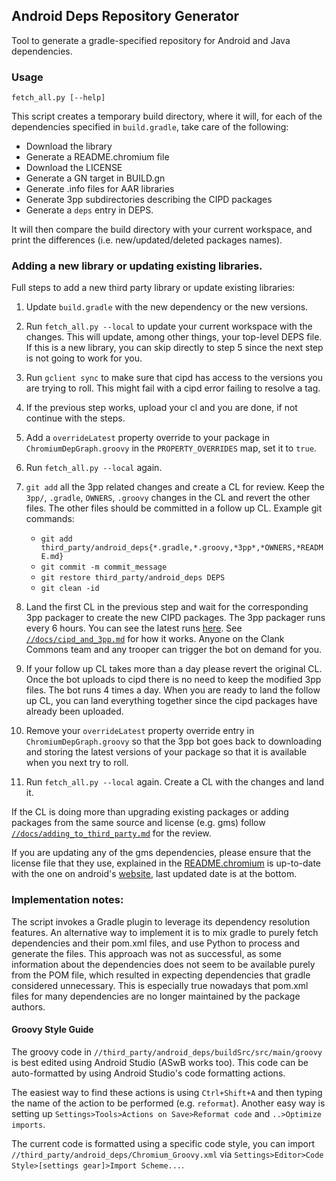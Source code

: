 Android Deps Repository Generator
---------------------------------

Tool to generate a gradle-specified repository for Android and Java
dependencies.

### Usage

    fetch_all.py [--help]

This script creates a temporary build directory, where it will, for each of the
dependencies specified in `build.gradle`, take care of the following:

  - Download the library
  - Generate a README.chromium file
  - Download the LICENSE
  - Generate a GN target in BUILD.gn
  - Generate .info files for AAR libraries
  - Generate 3pp subdirectories describing the CIPD packages
  - Generate a `deps` entry in DEPS.

It will then compare the build directory with your current workspace, and print
the differences (i.e. new/updated/deleted packages names).

### Adding a new library or updating existing libraries.
Full steps to add a new third party library or update existing libraries:

1. Update `build.gradle` with the new dependency or the new versions.

2. Run `fetch_all.py --local` to update your current workspace with the changes.
   This will update, among other things, your top-level DEPS file. If this is a
   new library, you can skip directly to step 5 since the next step is not going
   to work for you.

3. Run `gclient sync` to make sure that cipd has access to the versions you are
   trying to roll. This might fail with a cipd error failing to resolve a tag.

4. If the previous step works, upload your cl and you are done, if not continue
   with the steps.

5. Add a `overrideLatest` property override to your package in
   `ChromiumDepGraph.groovy` in the `PROPERTY_OVERRIDES` map, set it to `true`.

6. Run `fetch_all.py --local` again.

7. `git add` all the 3pp related changes and create a CL for review. Keep the
   `3pp/`, `.gradle`, `OWNERS`, `.groovy` changes in the CL and revert the other
   files. The other files should be committed in a follow up CL. Example git
   commands:
   * `git add third_party/android_deps{*.gradle,*.groovy,*3pp*,*OWNERS,*README.md}`
   * `git commit -m commit_message`
   * `git restore third_party/android_deps DEPS`
   * `git clean -id`

8. Land the first CL in the previous step and wait for the corresponding 3pp
   packager to create the new CIPD packages. The 3pp packager runs every 6
   hours.  You can see the latest runs [here][3pp_bot]. See
   [`//docs/cipd_and_3pp.md`][cipd_and_3pp_doc] for how it works. Anyone on the
   Clank Commons team and any trooper can trigger the bot on demand for you.

9. If your follow up CL takes more than a day please revert the original CL.
   Once the bot uploads to cipd there is no need to keep the modified 3pp files.
   The bot runs 4 times a day. When you are ready to land the follow up CL, you
   can land everything together since the cipd packages have already been
   uploaded.

10. Remove your `overrideLatest` property override entry in
    `ChromiumDepGraph.groovy` so that the 3pp bot goes back to downloading and
    storing the latest versions of your package so that it is available when you
    next try to roll.

11. Run `fetch_all.py --local` again. Create a CL with the changes and land it.

If the CL is doing more than upgrading existing packages or adding packages
from the same source and license (e.g. gms) follow
[`//docs/adding_to_third_party.md`][docs_link] for the review.

If you are updating any of the gms dependencies, please ensure that the license
file that they use, explained in the [README.chromium][readme_chromium_link] is
up-to-date with the one on android's [website][android_sdk_link], last updated
date is at the bottom.

[3pp_bot]: https://ci.chromium.org/p/chromium/builders/ci/3pp-linux-amd64-packager
[cipd_and_3pp_doc]: ../../docs/cipd_and_3pp.md
[owners_link]: http://go/android-deps-owners
[docs_link]: ../../docs/adding_to_third_party.md
[android_sdk_link]: https://developer.android.com/studio/terms
[readme_chromium_link]: ./README.chromium

### Implementation notes:
The script invokes a Gradle plugin to leverage its dependency resolution
features. An alternative way to implement it is to mix gradle to purely fetch
dependencies and their pom.xml files, and use Python to process and generate the
files. This approach was not as successful, as some information about the
dependencies does not seem to be available purely from the POM file, which
resulted in expecting dependencies that gradle considered unnecessary. This is
especially true nowadays that pom.xml files for many dependencies are no longer
maintained by the package authors.

#### Groovy Style Guide
The groovy code in `//third_party/android_deps/buildSrc/src/main/groovy` is best
edited using Android Studio (ASwB works too). This code can be auto-formatted by
using Android Studio's code formatting actions.

The easiest way to find these actions is using `Ctrl+Shift+A` and then typing
the name of the action to be performed (e.g. `reformat`). Another easy way is
setting up `Settings>Tools>Actions on Save>Reformat code` and
`..>Optimize imports`.

The current code is formatted using a specific code style, you can import
`//third_party/android_deps/Chromium_Groovy.xml` via
`Settings>Editor>Code Style>[settings gear]>Import Scheme...`.